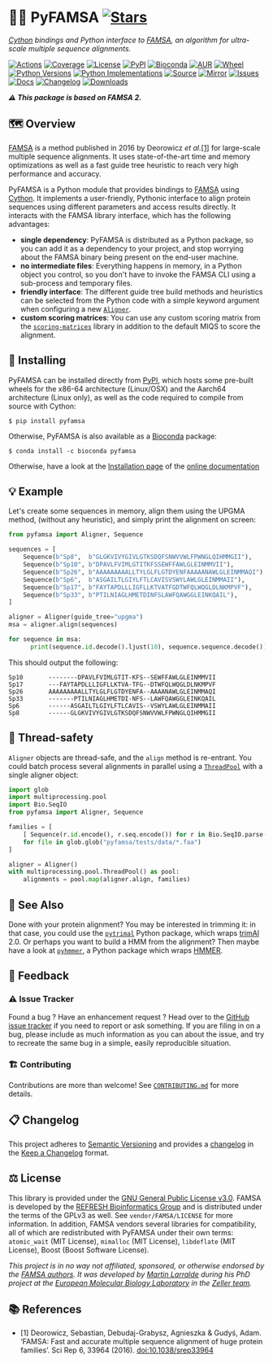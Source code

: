 # 🐍🧮 PyFAMSA [![Stars](https://img.shields.io/github/stars/althonos/pyfamsa.svg?style=social&maxAge=3600&label=Star)](https://github.com/althonos/pyfamsa/stargazers)

*[Cython](https://cython.org/) bindings and Python interface to [FAMSA](https://github.com/refresh-bio/FAMSA), an algorithm for ultra-scale multiple sequence alignments.*

[![Actions](https://img.shields.io/github/actions/workflow/status/althonos/pyfamsa/test.yml?branch=main&logo=github&style=flat-square&maxAge=300)](https://github.com/althonos/pyfamsa/actions)
[![Coverage](https://img.shields.io/codecov/c/gh/althonos/pyfamsa?style=flat-square&maxAge=3600&logo=codecov)](https://codecov.io/gh/althonos/pyfamsa/)
[![License](https://img.shields.io/badge/license-GPLv3-blue.svg?style=flat-square&maxAge=2678400)](https://choosealicense.com/licenses/gpl-3.0/)
[![PyPI](https://img.shields.io/pypi/v/pyfamsa.svg?style=flat-square&maxAge=3600&logo=PyPI)](https://pypi.org/project/pyfamsa)
[![Bioconda](https://img.shields.io/conda/vn/bioconda/pyfamsa?style=flat-square&maxAge=3600&logo=anaconda)](https://anaconda.org/bioconda/pyfamsa)
[![AUR](https://img.shields.io/aur/version/python-pyfamsa?logo=archlinux&style=flat-square&maxAge=3600)](https://aur.archlinux.org/packages/python-pyfamsa)
[![Wheel](https://img.shields.io/pypi/wheel/pyfamsa.svg?style=flat-square&maxAge=3600)](https://pypi.org/project/pyfamsa/#files)
[![Python Versions](https://img.shields.io/pypi/pyversions/pyfamsa.svg?style=flat-square&maxAge=600&logo=python)](https://pypi.org/project/pyfamsa/#files)
[![Python Implementations](https://img.shields.io/pypi/implementation/pyfamsa.svg?style=flat-square&maxAge=600&label=impl)](https://pypi.org/project/pyfamsa/#files)
[![Source](https://img.shields.io/badge/source-GitHub-303030.svg?maxAge=2678400&style=flat-square)](https://github.com/althonos/pyfamsa/)
[![Mirror](https://img.shields.io/badge/mirror-EMBL-009f4d?style=flat-square&maxAge=2678400)](https://git.embl.de/larralde/pyfamsa/)
[![Issues](https://img.shields.io/github/issues/althonos/pyfamsa.svg?style=flat-square&maxAge=600)](https://github.com/althonos/pyfamsa/issues)
[![Docs](https://img.shields.io/readthedocs/pyfamsa/latest?style=flat-square&maxAge=600)](https://pyfamsa.readthedocs.io)
[![Changelog](https://img.shields.io/badge/keep%20a-changelog-8A0707.svg?maxAge=2678400&style=flat-square)](https://github.com/althonos/pyfamsa/blob/main/CHANGELOG.md)
[![Downloads](https://img.shields.io/pypi/dm/pyfamsa?style=flat-square&color=303f9f&maxAge=86400&label=downloads)](https://pepy.tech/project/pyfamsa)


***⚠️ This package is based on FAMSA 2.***

## 🗺️ Overview

[FAMSA](https://github.com/refresh-bio/FAMSA) is a method published in
2016 by Deorowicz *et al.*[\[1\]](#ref1) for large-scale multiple sequence alignments.
It uses state-of-the-art time and memory optimizations as well as a fast
guide tree heuristic to reach very high performance and accuracy.

PyFAMSA is a Python module that provides bindings to [FAMSA](https://github.com/refresh-bio/FAMSA)
using [Cython](https://cython.org/). It implements a user-friendly, Pythonic
interface to align protein sequences using different parameters and access
results directly. It interacts with the FAMSA library interface, which has
the following advantages:

- **single dependency**: PyFAMSA is distributed as a Python package, so you
  can add it as a dependency to your project, and stop worrying about the
  FAMSA binary being present on the end-user machine.
- **no intermediate files**: Everything happens in memory, in a Python object
  you control, so you don't have to invoke the FAMSA CLI using a
  sub-process and temporary files.
- **friendly interface**: The different guide tree build methods and
  heuristics can be selected from the Python code with a simple keyword
  argument when configuring a new [`Aligner`](https://pyfamsa.readthedocs.io/en/stable/api/aligner.html#pyfamsa.Aligner).
- **custom scoring matrices**: You can use any custom scoring matrix from 
  the [`scoring-matrices`](https://pypi.org/project/scoring-matrices) library
  in addition to the default MIQS to score the alignment. 

## 🔧 Installing

PyFAMSA can be installed directly from [PyPI](https://pypi.org/project/pyfamsa/),
which hosts some pre-built wheels for the x86-64 architecture (Linux/OSX)
and the Aarch64 architecture (Linux only), as well as the code required to
compile from source with Cython:
```console
$ pip install pyfamsa
```

Otherwise, PyFAMSA is also available as a [Bioconda](https://bioconda.github.io/)
package:
```console
$ conda install -c bioconda pyfamsa
```

Otherwise, have a look at the [Installation page](https://pyfamsa.readthedocs.io/en/stable/install.html) of the [online documentation](https://pyfamsa.readthedocs.io/)

## 💡 Example

Let's create some sequences in memory, align them using the UPGMA method,
(without any heuristic), and simply print the alignment on screen:

```python
from pyfamsa import Aligner, Sequence

sequences = [
    Sequence(b"Sp8",  b"GLGKVIVYGIVLGTKSDQFSNWVVWLFPWNGLQIHMMGII"),
    Sequence(b"Sp10", b"DPAVLFVIMLGTITKFSSEWFFAWLGLEINMMVII"),
    Sequence(b"Sp26", b"AAAAAAAAALLTYLGLFLGTDYENFAAAAANAWLGLEINMMAQI"),
    Sequence(b"Sp6",  b"ASGAILTLGIYLFTLCAVISVSWYLAWLGLEINMMAII"),
    Sequence(b"Sp17", b"FAYTAPDLLLIGFLLKTVATFGDTWFQLWQGLDLNKMPVF"),
    Sequence(b"Sp33", b"PTILNIAGLHMETDINFSLAWFQAWGGLEINKQAIL"),
]

aligner = Aligner(guide_tree="upgma")
msa = aligner.align(sequences)

for sequence in msa:
      print(sequence.id.decode().ljust(10), sequence.sequence.decode())
```

This should output the following:
```
Sp10       --------DPAVLFVIMLGTIT-KFS--SEWFFAWLGLEINMMVII
Sp17       ---FAYTAPDLLLIGFLLKTVA-TFG--DTWFQLWQGLDLNKMPVF
Sp26       AAAAAAAAALLTYLGLFLGTDYENFA--AAAANAWLGLEINMMAQI
Sp33       -------PTILNIAGLHMETDI-NFS--LAWFQAWGGLEINKQAIL
Sp6        ------ASGAILTLGIYLFTLCAVIS--VSWYLAWLGLEINMMAII
Sp8        ------GLGKVIVYGIVLGTKSDQFSNWVVWLFPWNGLQIHMMGII
```

## 🧶 Thread-safety

`Aligner` objects are thread-safe, and the `align` method is re-entrant. You
could batch process several alignments in parallel using a
[`ThreadPool`](https://docs.python.org/3/library/multiprocessing.html#multiprocessing.pool.ThreadPool) with a single
aligner object:
```python
import glob
import multiprocessing.pool
import Bio.SeqIO
from pyfamsa import Aligner, Sequence

families = [
    [ Sequence(r.id.encode(), r.seq.encode()) for r in Bio.SeqIO.parse(file, "fasta") ]
    for file in glob.glob("pyfamsa/tests/data/*.faa")
]

aligner = Aligner()
with multiprocessing.pool.ThreadPool() as pool:
    alignments = pool.map(aligner.align, families)
```

<!-- ## ⏱️ Benchmarks -->

## 🔎 See Also

Done with your protein alignment? You may be interested in trimming it: in that
case, you could use the [`pytrimal`](https://github.com/althonos/pytrimal) Python
package, which wraps [trimAl](http://trimal.cgenomics.org/) 2.0. Or perhaps
you want to build a HMM from the alignment? Then maybe have a look at
[`pyhmmer`](https://github.com/althonos/pyhmmer), a Python package which
wraps [HMMER](http://hmmer.org/).

## 💭 Feedback

### ⚠️ Issue Tracker

Found a bug ? Have an enhancement request ? Head over to the [GitHub issue tracker](https://github.com/althonos/pyfamsa/issues)
if you need to report or ask something. If you are filing in on a bug,
please include as much information as you can about the issue, and try to
recreate the same bug in a simple, easily reproducible situation.


### 🏗️ Contributing

Contributions are more than welcome! See
[`CONTRIBUTING.md`](https://github.com/althonos/pyfamsa/blob/main/CONTRIBUTING.md)
for more details.


## 📋 Changelog

This project adheres to [Semantic Versioning](http://semver.org/spec/v2.0.0.html)
and provides a [changelog](https://github.com/althonos/pyfamsa/blob/main/CHANGELOG.md)
in the [Keep a Changelog](http://keepachangelog.com/en/1.0.0/) format.


## ⚖️ License

This library is provided under the [GNU General Public License v3.0](https://choosealicense.com/licenses/gpl-3.0/). FAMSA is developed by the
[REFRESH Bioinformatics Group](https://refresh-bio.github.io/) and is
distributed under the terms of the GPLv3 as well. See `vendor/FAMSA/LICENSE`
for more information. In addition, FAMSA vendors several libraries for
compatibility, all of which are redistributed with PyFAMSA under their own
terms: `atomic_wait` (MIT License), `mimalloc` (MIT License), `libdeflate`
(MIT License),  Boost (Boost Software License).

*This project is in no way not affiliated, sponsored, or otherwise endorsed
by the [FAMSA authors](https://github.com/refresh-bio). It was developed
by [Martin Larralde](https://github.com/althonos/) during his PhD project
at the [European Molecular Biology Laboratory](https://www.embl.de/) in
the [Zeller team](https://github.com/zellerlab).*


## 📚 References

- <a id="ref1">\[1\]</a> Deorowicz, Sebastian, Debudaj-Grabysz, Agnieszka & Gudyś, Adam. ‘FAMSA: Fast and accurate multiple sequence alignment of huge protein families’. Sci Rep 6, 33964 (2016). [doi:10.1038/srep33964](https://doi.org/10.1038/srep33964)
